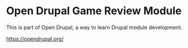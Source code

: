 # Open Drupal Game Review Module

This is part of Open Drupal, a way to learn Drupal module development.

https://opendrupal.org/
